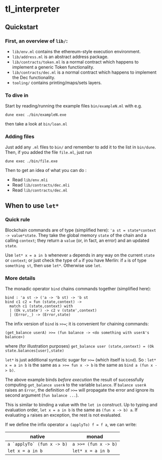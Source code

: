 # tl_interpreter

## Quickstart

### First, an overview of `lib/`:
* `lib/env.ml` contains the ethereum-style execution environment.
* `lib/address.ml` is an abstract address package.
* `lib/contracts/token.ml` is a normal contract which happens to implement a generic Token functionality.
* `lib/contracts/dec.ml` is a normal contract which happens to implement the Dec functionality.
* `tooling/` contains printing/maps/sets layers.

### To dive in
Start by reading/running the example files `bin/exampleN.ml` with e.g.
```
dune exec ./bin/exampleN.exe
```
then take a look at `bin/loan.ml`

### Adding files
Just add any `.ml` files to `bin/` and remember to add it to the list in `bin/dune`. Then, if you added the file `file.ml`, just run
```
dune exec ./bin/file.exe
```
Then to get an idea of what you can do :
* Read `lib/env.mli`
* Read `lib/contracts/dec.mli`
* Read `lib/contracts/dec.ml`

## When to use `let*`

### Quick rule
Blockchain commands are of type (simplified here): `'a st = state*context ->
value*state`. They take the global memory `state` of the chain and a calling
`context`; they return a `value` (or, in fact, an error) and an updated
`state`.

Use `let* x = a in b` whenever `a` depends in any way on the current `state` or
`context`; or just check the type of `a` if you have Merlin: if `a` is of type `something st`, then use `let*`. Otherwise use `let`.

### More details

The monadic operator `bind` chains commands together (simplified here):
```
bind : 'a st -> ('a -> 'b st) -> 'b st
bind c1 c2 = fun (state,context) -> 
  match c1 (state,context) with
  | (Ok v,state') -> c2 v (state',context)
  | (Error,_) -> (Error,state)
```

The infix version of `bind` is `>>=`; it is convenient for chaining commands:
```
(get_balance userA) >>= (fun balance -> <do something with userA's balance>)
```
where (for illustration purposes) 
`get_balance user (state,context) = (Ok state.balances[user],state)`

`let*` is just additional syntactic sugar for `>>=` (which itself is `bind`). So :
`let* x = a in b` is the same as `a >>= fun x -> b` is the same as `bind a (fun x -> b)`.

The above example binds _before execution_ the result of
successfully computing `get_balance userA` to the variable `balance`. If
`balance userA` raises an `Error`, the definition of `>>=` will propagate the
error and ignore its second argument (`fun balance ...`).

This is similar to binding a value with the `let in` construct. Up to typing
and evaluation order, `let x = a in b` is the same as `(fun x -> b) a`. If
evaluating `a` raises an exception, the rest is not evaluated. 

If we define the infix operator `a (applyTo) f = f a`, we can write:

| native | monad |
| ---- | ----- |
| `` a `applyTo` (fun x -> b) `` | `a >>= (fun x -> b)` |
| `let x = a in b` | `let* x = a in b` |

